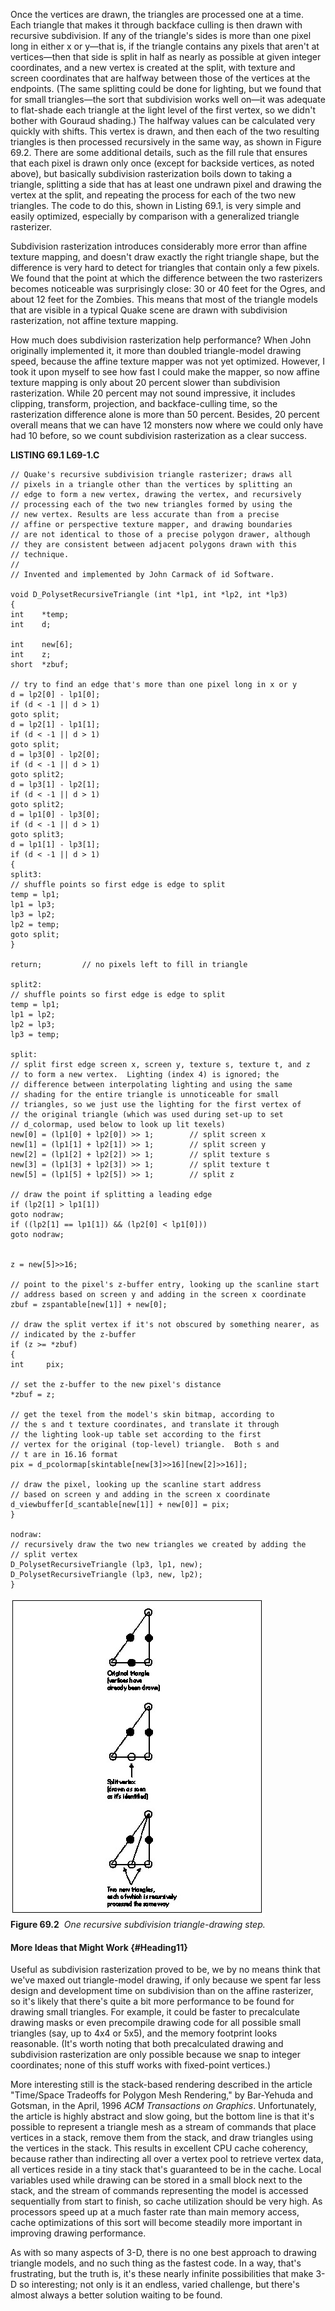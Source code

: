 Once the vertices are drawn, the triangles are processed one at a time.
Each triangle that makes it through backface culling is then drawn with
recursive subdivision. If any of the triangle's sides is more than one
pixel long in either x or y—that is, if the triangle contains any pixels
that aren't at vertices—then that side is split in half as nearly as
possible at given integer coordinates, and a new vertex is created at
the split, with texture and screen coordinates that are halfway between
those of the vertices at the endpoints. (The same splitting could be
done for lighting, but we found that for small triangles—the sort that
subdivision works well on—it was adequate to flat-shade each triangle at
the light level of the first vertex, so we didn't bother with Gouraud
shading.) The halfway values can be calculated very quickly with shifts.
This vertex is drawn, and then each of the two resulting triangles is
then processed recursively in the same way, as shown in Figure 69.2.
There are some additional details, such as the fill rule that ensures
that each pixel is drawn only once (except for backside vertices, as
noted above), but basically subdivision rasterization boils down to
taking a triangle, splitting a side that has at least one undrawn pixel
and drawing the vertex at the split, and repeating the process for each
of the two new triangles. The code to do this, shown in Listing 69.1, is
very simple and easily optimized, especially by comparison with a
generalized triangle rasterizer.

Subdivision rasterization introduces considerably more error than affine
texture mapping, and doesn't draw exactly the right triangle shape, but
the difference is very hard to detect for triangles that contain only a
few pixels. We found that the point at which the difference between the
two rasterizers becomes noticeable was surprisingly close: 30 or 40 feet
for the Ogres, and about 12 feet for the Zombies. This means that most
of the triangle models that are visible in a typical Quake scene are
drawn with subdivision rasterization, not affine texture mapping.

How much does subdivision rasterization help performance? When John
originally implemented it, it more than doubled triangle-model drawing
speed, because the affine texture mapper was not yet optimized. However,
I took it upon myself to see how fast I could make the mapper, so now
affine texture mapping is only about 20 percent slower than subdivision
rasterization. While 20 percent may not sound impressive, it includes
clipping, transform, projection, and backface-culling time, so the
rasterization difference alone is more than 50 percent. Besides, 20
percent overall means that we can have 12 monsters now where we could
only have had 10 before, so we count subdivision rasterization as a
clear success.

**LISTING 69.1 L69-1.C**

    // Quake's recursive subdivision triangle rasterizer; draws all
    // pixels in a triangle other than the vertices by splitting an
    // edge to form a new vertex, drawing the vertex, and recursively
    // processing each of the two new triangles formed by using the
    // new vertex. Results are less accurate than from a precise
    // affine or perspective texture mapper, and drawing boundaries
    // are not identical to those of a precise polygon drawer, although
    // they are consistent between adjacent polygons drawn with this
    // technique.
    //
    // Invented and implemented by John Carmack of id Software.

    void D_PolysetRecursiveTriangle (int *lp1, int *lp2, int *lp3)
    {
    int    *temp;
    int    d;

    int    new[6];
    int    z;
    short  *zbuf;

    // try to find an edge that's more than one pixel long in x or y
    d = lp2[0] - lp1[0];
    if (d < -1 || d > 1)
    goto split;
    d = lp2[1] - lp1[1];
    if (d < -1 || d > 1)
    goto split;
    d = lp3[0] - lp2[0];
    if (d < -1 || d > 1)
    goto split2;
    d = lp3[1] - lp2[1];
    if (d < -1 || d > 1)
    goto split2;
    d = lp1[0] - lp3[0];
    if (d < -1 || d > 1)
    goto split3;
    d = lp1[1] - lp3[1];
    if (d < -1 || d > 1)
    {
    split3:
    // shuffle points so first edge is edge to split
    temp = lp1;
    lp1 = lp3;
    lp3 = lp2;
    lp2 = temp;
    goto split;
    }

    return;         // no pixels left to fill in triangle

    split2:
    // shuffle points so first edge is edge to split
    temp = lp1;
    lp1 = lp2;
    lp2 = lp3;
    lp3 = temp;

    split:
    // split first edge screen x, screen y, texture s, texture t, and z
    // to form a new vertex.  Lighting (index 4) is ignored; the
    // difference between interpolating lighting and using the same
    // shading for the entire triangle is unnoticeable for small
    // triangles, so we just use the lighting for the first vertex of
    // the original triangle (which was used during set-up to set
    // d_colormap, used below to look up lit texels)
    new[0] = (lp1[0] + lp2[0]) >> 1;        // split screen x
    new[1] = (lp1[1] + lp2[1]) >> 1;        // split screen y
    new[2] = (lp1[2] + lp2[2]) >> 1;        // split texture s
    new[3] = (lp1[3] + lp2[3]) >> 1;        // split texture t
    new[5] = (lp1[5] + lp2[5]) >> 1;        // split z

    // draw the point if splitting a leading edge
    if (lp2[1] > lp1[1])
    goto nodraw;
    if ((lp2[1] == lp1[1]) && (lp2[0] < lp1[0]))
    goto nodraw;


    z = new[5]>>16;

    // point to the pixel's z-buffer entry, looking up the scanline start
    // address based on screen y and adding in the screen x coordinate
    zbuf = zspantable[new[1]] + new[0];

    // draw the split vertex if it's not obscured by something nearer, as
    // indicated by the z-buffer
    if (z >= *zbuf)
    {
    int     pix;

    // set the z-buffer to the new pixel's distance
    *zbuf = z;

    // get the texel from the model's skin bitmap, according to
    // the s and t texture coordinates, and translate it through
    // the lighting look-up table set according to the first
    // vertex for the original (top-level) triangle.  Both s and
    // t are in 16.16 format
    pix = d_pcolormap[skintable[new[3]>>16][new[2]>>16]];

    // draw the pixel, looking up the scanline start address
    // based on screen y and adding in the screen x coordinate
    d_viewbuffer[d_scantable[new[1]] + new[0]] = pix;
    }

    nodraw:
    // recursively draw the two new triangles we created by adding the
    // split vertex
    D_PolysetRecursiveTriangle (lp3, lp1, new);
    D_PolysetRecursiveTriangle (lp3, new, lp2);
    }

![](images/69-02.jpg)\
 **Figure 69.2**  *One recursive subdivision triangle-drawing step.*

#### More Ideas that Might Work {#Heading11}

Useful as subdivision rasterization proved to be, we by no means think
that we've maxed out triangle-model drawing, if only because we spent
far less design and development time on subdivision than on the affine
rasterizer, so it's likely that there's quite a bit more performance to
be found for drawing small triangles. For example, it could be faster to
precalculate drawing masks or even precompile drawing code for all
possible small triangles (say, up to 4x4 or 5x5), and the memory
footprint looks reasonable. (It's worth noting that both precalculated
drawing and subdivision rasterization are only possible because we snap
to integer coordinates; none of this stuff works with fixed-point
vertices.)

More interesting still is the stack-based rendering described in the
article "Time/Space Tradeoffs for Polygon Mesh Rendering," by Bar-Yehuda
and Gotsman, in the April, 1996 *ACM Transactions on Graphics*.
Unfortunately, the article is highly abstract and slow going, but the
bottom line is that it's possible to represent a triangle mesh as a
stream of commands that place vertices in a stack, remove them from the
stack, and draw triangles using the vertices in the stack. This results
in excellent CPU cache coherency, because rather than indirecting all
over a vertex pool to retrieve vertex data, all vertices reside in a
tiny stack that's guaranteed to be in the cache. Local variables used
while drawing can be stored in a small block next to the stack, and the
stream of commands representing the model is accessed sequentially from
start to finish, so cache utilization should be very high. As processors
speed up at a much faster rate than main memory access, cache
optimizations of this sort will become steadily more important in
improving drawing performance.

As with so many aspects of 3-D, there is no one best approach to drawing
triangle models, and no such thing as the fastest code. In a way, that's
frustrating, but the truth is, it's these nearly infinite possibilities
that make 3-D so interesting; not only is it an endless, varied
challenge, but there's almost always a better solution waiting to be
found.
